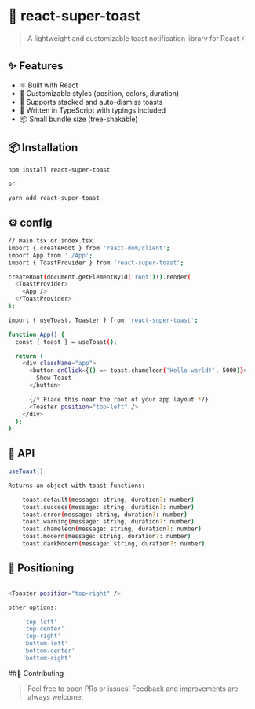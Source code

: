 # 🚀 react-super-toast

> A lightweight and customizable toast notification library for React ⚡

## ✨ Features

- ⚛️ Built with React
- 🎨 Customizable styles (position, colors, duration)
- 🔄 Supports stacked and auto-dismiss toasts
- 🧠 Written in TypeScript with typings included
- 📦 Small bundle size (tree-shakable)

## 📦 Installation

```bash
npm install react-super-toast

or

yarn add react-super-toast
```

## ⚙️ config

```bash
// main.tsx or index.tsx
import { createRoot } from 'react-dom/client';
import App from './App';
import { ToastProvider } from 'react-super-toast';

createRoot(document.getElementById('root')!).render(
  <ToastProvider>
    <App />
  </ToastProvider>
);
```

```bash
import { useToast, Toaster } from 'react-super-toast';

function App() {
  const { toast } = useToast();

  return (
    <div className="app">
      <button onClick={() => toast.chameleon('Hello world!', 5000)}>
        Show Toast
      </button>

      {/* Place this near the root of your app layout */}
      <Toaster position="top-left" />
    </div>
  );
}

```

## 🔗 API

```bash
useToast()

Returns an object with toast functions:

    toast.default(message: string, duration?: number)
    toast.success(message: string, duration?: number)
    toast.error(message: string, duration?: number)
    toast.warning(message: string, duration?: number)
    toast.chameleon(message: string, duration?: number)
    toast.modern(message: string, duration?: number)
    toast.darkModern(message: string, duration?: number)

```

## 📍 Positioning

```bash

<Toaster position="top-right" />

other options:

    'top-left'
    'top-center'
    'top-right'
    'bottom-left'
    'bottom-center'
    'bottom-right'

```

##🙌 Contributing

> Feel free to open PRs or issues! Feedback and improvements are always welcome.
